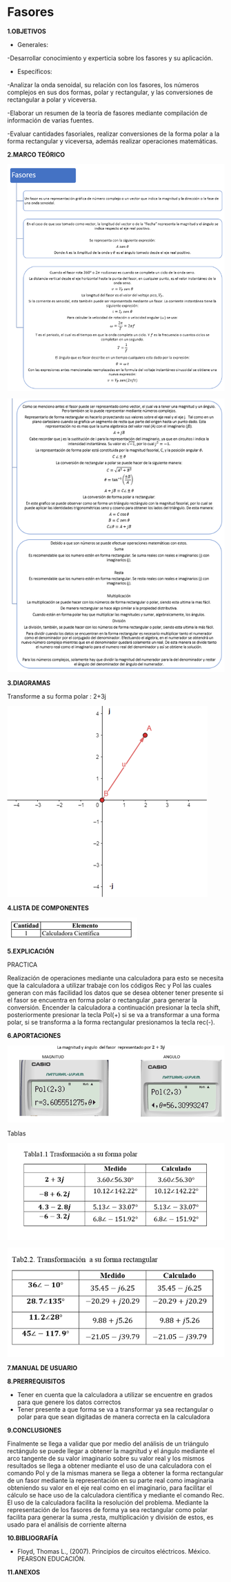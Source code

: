 # Fasores


**1.OBJETIVOS**

- Generales:

-Desarrollar conocimiento y experticia sobre los fasores y su aplicación.

- Específicos:

-Analizar la onda senoidal, su relación con los fasores, los números complejos en sus dos formas, polar y rectangular, y las conversiones de rectangular a polar y viceversa.

-Elaborar un resumen de la teoría de fasores mediante compilación de información de varias fuentes.

-Evaluar cantidades fasoriales, realizar conversiones de la forma polar a la forma rectangular y viceversa, además realizar operaciones matemáticas. 

**2.MARCO TEÓRICO**

![FASOR1](https://github.com/Katherine01-Arevalo/Fasores/blob/main/img/FASOR1.png)

![FASOR2](https://github.com/Katherine01-Arevalo/Fasores/blob/main/img/FASOR2.png)


**3.DIAGRAMAS**

Transforme a su forma polar : 2+3j

![diagrama](https://github.com/Katherine01-Arevalo/Fasores/blob/main/img/diagrama.PNG)

**4.LISTA DE COMPONENTES**

![elementos](https://github.com/Katherine01-Arevalo/Fasores/blob/main/img/elementos.PNG)

**5.EXPLICACIÓN**

PRACTICA 

Realización de operaciones mediante una calculadora para esto se necesita que la calculadora a utilizar trabaje con los códigos Rec y Pol las cuales generan  con más facilidad los datos que  se desea obtener tener presente si el fasor se encuentra en forma polar o rectangular ,para generar la conversión.
Encender la calculadora a continuación presionar la tecla shift, posteriormente presionar la tecla Pol(+) si se va a transformar a una forma polar, si se transforma a la forma rectangular   presionamos la tecla rec(-).

**6.APORTACIONES**

![simulacion](https://github.com/Katherine01-Arevalo/Fasores/blob/main/img/primero.PNG)

Tablas

![tabla1](https://github.com/Katherine01-Arevalo/Fasores/blob/main/img/tabla1.PNG)

![tabla2](https://github.com/Katherine01-Arevalo/Fasores/blob/main/img/tabla%202.PNG)

**7.MANUAL DE USUARIO**

**8.PRERREQUISITOS**

- Tener en cuenta  que la calculadora a utilizar se encuentre en grados para que genere los datos correctos 
- Tener presente  a que  forma se va a transformar ya sea rectangular o polar para que sean digitadas de manera correcta en  la calculadora 

**9.CONCLUSIONES**

Finalmente se llega a validar que por medio del análisis de un triángulo rectángulo se puede llegar a obtener la magnitud y el ángulo mediante el arco tangente de su valor imaginario sobre su valor real  y los mismos resultados se llega a obtener mediante el uso de una calculadora con el comando Pol y de la mismas manera se llega a obtener la forma rectangular de  un fasor mediante la representación en su parte real como imaginaria obteniendo su valor en el eje real como en  el imaginario, para facilitar el cálculo se hace uso de la calculadora  científica y mediante el comando Rec. El uso de la calculadora facilita la resolución del problema.
Mediante la representación de los fasores de forma ya sea rectangular como polar facilita para generar la suma ,resta, multiplicación y división de estos, es usado  para el análisis de corriente alterna 

**10.BIBLIOGRAFÍA**

- Floyd, Thomas L., (2007). Principios de circuitos eléctricos. México. PEARSON EDUCACIÓN.

**11.ANEXOS**

